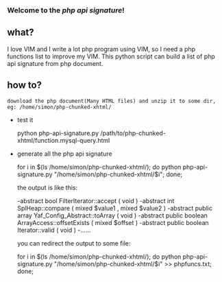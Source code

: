 ### Welcome to the *php api signature*!

## what?

I love VIM and I write a lot php program using VIM, so I need a php functions list to improve my VIM. This python script can build a list of php api signature from php document.

## how to?

    download the php document(Many HTML files) and unzip it to some dir, eg: /home/simon/php-chunked-xhtml/
    
 - test it
 
    python php-api-signature.py /path/to/php-chunked-xhtml/function.mysql-query.html
    
 - generate all the php api signature
    
    for i in $(ls /home/simon/php-chunked-xhtml/); do python php-api-signature.py "/home/simon/php-chunked-xhtml/$i"; done;
    
    the output is like this:

    -abstract bool FilterIterator::accept ( void )
    -abstract int SplHeap::compare ( mixed $value1 , mixed $value2 )
    -abstract public array Yaf_Config_Abstract::toArray ( void )
    -abstract public boolean ArrayAccess::offsetExists ( mixed $offset )
    -abstract public boolean Iterator::valid ( void )
    -......

    you can redirect the output to some file:

    for i in $(ls /home/simon/php-chunked-xhtml/); do python php-api-signature.py "/home/simon/php-chunked-xhtml/$i" >> phpfuncs.txt; done;
